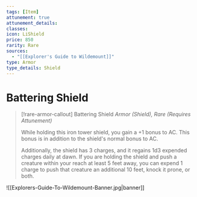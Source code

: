 ```yaml
---
tags: [Item]
attunement: true
attunement_details: 
classes: 
icon: LiShield
price: 850
rarity: Rare
sources:
  - "[[Explorer's Guide to Wildemount]]"
type: Armor
type_details: Shield
---
```

# Battering Shield
>[!rare-armor-callout] Battering Shield
>*Armor (Shield), Rare (Requires Attunement)*
>
>While holding this iron tower shield, you gain a +1 bonus to AC. This bonus is in addition to the shield's normal bonus to AC.
>
>Additionally, the shield has 3 charges, and it regains 1d3 expended charges daily at dawn. If you are holding the shield and push a creature within your reach at least 5 feet away, you can expend 1 charge to push that creature an additional 10 feet, knock it prone, or both.

![[Explorers-Guide-To-Wildemount-Banner.jpg|banner]]
